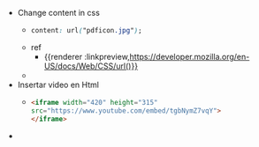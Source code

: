 - Change content in css
	- ``` css
	  content: url("pdficon.jpg");
	  ```
	- ref
		- {{renderer :linkpreview,https://developer.mozilla.org/en-US/docs/Web/CSS/url()}}
	-
- Insertar video en Html
	- ```html
	  <iframe width="420" height="315"
	  src="https://www.youtube.com/embed/tgbNymZ7vqY">
	  </iframe>
	  ```
-
